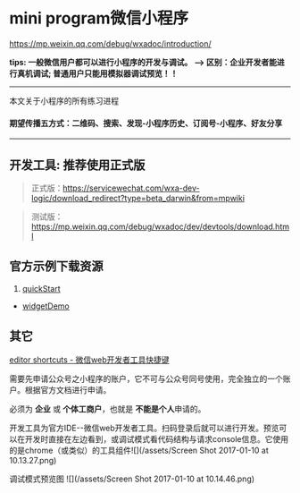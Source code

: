 # mini program微信小程序

https://mp.weixin.qq.com/debug/wxadoc/introduction/

**tips: 一般微信用户都可以进行小程序的开发与调试。
  -->  区别：企业开发者能进行真机调试; 普通用户只能用模拟器调试预览！！**

------
本文关于小程序的所有练习进程
#### 期望传播五方式：二维码、搜索、发现-小程序历史、订阅号-小程序、好友分享
------
## 开发工具: 推荐使用正式版
> 正式版：https://servicewechat.com/wxa-dev-logic/download_redirect?type=beta_darwin&from=mpwiki

> 测试版：https://mp.weixin.qq.com/debug/wxadoc/dev/devtools/download.html

## 官方示例下载资源

1. [quickStart](https://mp.weixin.qq.com/debug/wxadoc/dev/demo/quickstart.zip)
+ [widgetDemo](https://mp.weixin.qq.com/debug/wxadoc/dev/demo/demo.zip)

## 其它
[editor shortcuts - 微信web开发者工具快捷键](editorshortcuts.md)

需要先申请公众号之小程序的账户，它不可与公众号同号使用，完全独立的一个账户。根据官方文档进行申请。

必须为 **企业** 或 **个体工商户**，也就是 **不能是个人**申请的。

开发工具为官方IDE--微信web开发者工具。扫码登录后就可以进行开发。预览可以在开发时直接在左边看到，或调试模式看代码结构与请求console信息。它使用的是chrome（或类似）的工具组件![](/assets/Screen Shot 2017-01-10 at 10.13.27.png)

调试模式预览图
![](/assets/Screen Shot 2017-01-10 at 10.14.46.png)